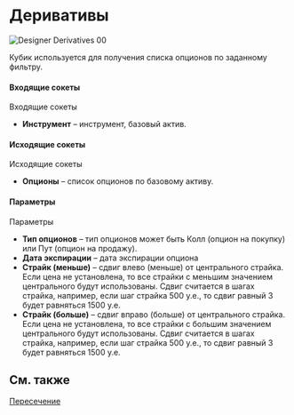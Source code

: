# Деривативы

![Designer Derivatives 00](~/images/Designer_Derivatives_00.png)

Кубик используется для получения списка опционов по заданному фильтру.

#### Входящие сокеты

Входящие сокеты

- **Инструмент** – инструмент, базовый актив.

#### Исходящие сокеты

Исходящие сокеты

- **Опционы** – список опционов по базовому активу.

#### Параметры

Параметры

- **Тип опционов** – тип опционов может быть Колл (опцион на покупку) или Пут (опцион на продажу).
- **Дата экспирации** – дата экспирации опциона
- **Страйк (меньше)** – сдвиг влево (меньше) от центрального страйка. Если цена не установлена, то все страйки с меньшим значением центрального будут использованы. Сдвиг считается в шагах страйка, например, если шаг страйка 500 у.е., то сдвиг равный 3 будет равняться 1500 у.е.
- **Страйк (больше)** – сдвиг вправо (больше) от центрального страйка. Если цена не установлена, то все страйки с большим значением центрального будут использованы. Сдвиг считается в шагах страйка, например, если шаг страйка 500 у.е., то сдвиг равный 3 будет равняться 1500 у.е.

## См. также

[Пересечение](Designer_Crossing.md)
